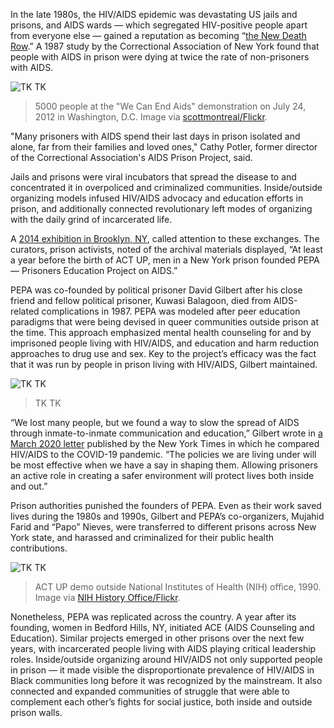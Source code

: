 In the late 1980s, the HIV/AIDS epidemic was devastating US jails and prisons, and AIDS wards — which segregated HIV-positive people apart from everyone else — gained a reputation as becoming “[the New Death Row](https://www.prisonlegalnews.org/news/1991/oct/15/aids-in-prison-the-new-death-row/%5C).” A 1987 study by the Correctional Association of New York found that people with AIDS in prison were dying at twice the rate of non-prisoners with AIDS.

![TK TK](criminalizing-hiv.jpg)
> 5000 people at the "We Can End Aids" demonstration on July 24, 2012 in Washington, D.C. Image via [scottmontreal/Flickr](https://www.flickr.com/photos/scottmontreal/7654400724).

"Many prisoners with AIDS spend their last days in prison isolated and alone, far from their families and loved ones," Cathy Potler, former director of the Correctional Association's AIDS Prison Project, said.

Jails and prisons were viral incubators that spread the disease to and concentrated it in overpoliced and criminalized communities. Inside/outside organizing models infused HIV/AIDS advocacy and education efforts in prison, and additionally connected revolutionary left modes of organizing with the daily grind of incarcerated life.

A [2014 exhibition in Brooklyn, NY](https://www.poz.com/blog/exhibition-of-prison), called attention to these exchanges. The curators, prison activists, noted of the archival materials displayed, “At least a year before the birth of ACT UP, men in a New York prison founded PEPA — Prisoners Education Project on AIDS.”

PEPA was co-founded by political prisoner David Gilbert after his close friend and fellow political prisoner, Kuwasi Balagoon, died from AIDS-related complications in 1987. PEPA was modeled after peer education paradigms that were being devised in queer communities outside prison at the time. This approach emphasized mental health counseling for and by imprisoned people  living with HIV/AIDS, and education and harm reduction approaches to drug use and sex. Key to the project’s efficacy was the fact that it was run by people in prison living with HIV/AIDS, Gilbert maintained.

![TK TK](november-poz.jpeg)
> TK TK

“We lost many people, but we found a way to slow the spread of AIDS through inmate-to-inmate communication and education,” Gilbert wrote in [a March 2020 letter](https://www.nytimes.com/2020/03/29/opinion/letters/coronavirus-prison.html) published by the New York Times in which he compared HIV/AIDS to the COVID-19 pandemic. “The policies we are living under will be most effective when we have a say in shaping them. Allowing prisoners an active role in creating a safer environment will protect lives both inside and out.”

Prison authorities punished the founders of PEPA. Even as their work saved lives during the 1980s and 1990s, Gilbert and PEPA’s co-organizers, Mujahid Farid and “Papo” Nieves, were transferred to different prisons across New York state, and harassed and criminalized for their public health contributions.

![TK TK](dr-fauci.jpg)
> ACT UP demo outside National Institutes of Health (NIH) office, 1990. Image via [NIH History Office/Flickr](https://www.flickr.com/photos/historyatnih/14172919087/in/photostream/).

Nonetheless, PEPA was replicated across the country. A year after its founding, women in Bedford Hills, NY, initiated ACE (AIDS Counseling and Education). Similar projects emerged in other prisons over the next few years, with incarcerated people living with AIDS playing critical leadership roles. Inside/outside organizing around HIV/AIDS not only supported people in prison — it made visible the disproportionate prevalence of HIV/AIDS in Black communities long before it was recognized by the mainstream. It also connected and expanded communities of struggle that were able to complement each other’s fights for social justice, both inside and outside prison walls.
